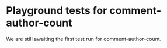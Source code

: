 # Playground tests for comment-author-count
We are still awaiting the first test run for comment-author-count.
